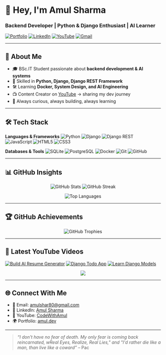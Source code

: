 # 👋 Hey, I'm Amul Sharma

### Backend Developer | Python & Django Enthusiast | AI Learner

[![Portfolio](https://img.shields.io/badge/Portfolio-000000?style=for-the-badge\&logo=About.me\&logoColor=white)](https://red-jenifer-73.tiiny.site)
[![LinkedIn](https://img.shields.io/badge/LinkedIn-0077B5?style=for-the-badge\&logo=linkedin\&logoColor=white)](https://linkedin.com/in/amul-sharma)
[![YouTube](https://img.shields.io/badge/YouTube-FF0000?style=for-the-badge\&logo=youtube\&logoColor=white)](https://youtube.com/@CodeWithAmul)
[![Gmail](https://img.shields.io/badge/Email-D14836?style=for-the-badge\&logo=gmail\&logoColor=white)](mailto:amulshar80@gmail.com)

---

## 🚀 About Me

* 🎓 BSc.IT Student passionate about **backend development & AI systems**
* 🐍 Skilled in **Python, Django, Django REST Framework**
* 🛠️ Learning **Docker, System Design, and AI Engineering**
* 📺 Content Creator on [YouTube](https://youtube.com/@CodeWithAmul) → sharing my dev journey
* 🌱 Always curious, always building, always learning

---

## 🛠️ Tech Stack

**Languages & Frameworks**
![Python](https://img.shields.io/badge/Python-3776AB?style=for-the-badge\&logo=python\&logoColor=white)
![Django](https://img.shields.io/badge/Django-092E20?style=for-the-badge\&logo=django\&logoColor=white)
![Django REST](https://img.shields.io/badge/DRF-ff1709?style=for-the-badge\&logo=django\&logoColor=white)
![JavaScript](https://img.shields.io/badge/JavaScript-F7DF1E?style=for-the-badge\&logo=javascript\&logoColor=black)
![HTML5](https://img.shields.io/badge/HTML5-E34F26?style=for-the-badge\&logo=html5\&logoColor=white)
![CSS3](https://img.shields.io/badge/CSS3-1572B6?style=for-the-badge\&logo=css3\&logoColor=white)

**Databases & Tools**
![SQLite](https://img.shields.io/badge/SQLite-07405E?style=for-the-badge\&logo=sqlite\&logoColor=white)
![PostgreSQL](https://img.shields.io/badge/PostgreSQL-316192?style=for-the-badge\&logo=postgresql\&logoColor=white)
![Docker](https://img.shields.io/badge/Docker-2496ED?style=for-the-badge\&logo=docker\&logoColor=white)
![Git](https://img.shields.io/badge/Git-F05032?style=for-the-badge\&logo=git\&logoColor=white)
![GitHub](https://img.shields.io/badge/GitHub-181717?style=for-the-badge\&logo=github\&logoColor=white)

---

## 📊 GitHub Insights

<p align="center">
  <img src="https://github-readme-stats.vercel.app/api?username=code-with-amul&show_icons=true&theme=tokyonight&hide_border=true" alt="GitHub Stats" />
  <img src="https://github-readme-streak-stats.herokuapp.com?user=code-with-amul&theme=tokyonight&hide_border=true" alt="GitHub Streak" />
</p>  

<p align="center">
  <img src="https://github-readme-stats.vercel.app/api/top-langs/?username=code-with-amul&layout=compact&theme=tokyonight&hide_border=true" alt="Top Languages" />
</p>  

---

## 🏆 GitHub Achievements

<p align="center">
  <img src="https://github-profile-trophy.vercel.app/?username=code-with-amul&theme=onedark&no-frame=true&no-bg=true&row=1&column=6" alt="GitHub Trophies" />
</p>  

---

## 🎥 Latest YouTube Videos

[![Build AI Resume Generator](https://ytcards.demolab.com/?id=BOhMPtz1sKg\&title=Build+AI+Resume+Generator\&lang=en\&timestamp=1714406400\&background_color=%23181818\&title_color=%23ffffff\&stats_color=%23dedede\&width=250\&border_radius=5 "Build AI Resume Generator")](https://www.youtube.com/watch?v=BOhMPtz1sKg)
[![Django Todo App](https://ytcards.demolab.com/?id=sE1TfFIR3co\&title=Django+Todo+App\&lang=en\&timestamp=1714406400\&background_color=%23181818\&title_color=%23ffffff\&stats_color=%23dedede\&width=250\&border_radius=5 "Django Todo App")](https://www.youtube.com/watch?v=sE1TfFIR3co)
[![Learn Django Models](https://ytcards.demolab.com/?id=5dI1ZCdM1L0\&title=Learn+Django+Models\&lang=en\&timestamp=1714406400\&background_color=%23181818\&title_color=%23ffffff\&stats_color=%23dedede\&width=250\&border_radius=5 "Learn Django Models")](https://www.youtube.com/watch?v=5dI1ZCdM1L0)

<p align="center">
  <a href="https://youtube.com/@CodeWithAmul?sub_confirmation=1">
    <img src="https://custom-icon-badges.demolab.com/badge/-Subscribe-red?style=for-the-badge&logo=video&logoColor=white" />
  </a>
</p>  

---

## 🌐 Connect With Me

* 📧 Email: [amulshar80@gmail.com](mailto:amulshar80@gmail.com)
* 💼 LinkedIn: [Amul Sharma](https://linkedin.com/in/amul-sharma)
* 🎥 YouTube: [CodeWithAmul](https://youtube.com/@CodeWithAmul)
* 🌍 Portfolio: [amul.dev](https://red-jenifer-73.tiiny.site)

---

> *“I don't have no fear of death. My only fear is coming back reincarnated, wReal Eyes, Realize, Real Lies," and "I'd rather die like a man, than live like a coward”* – Pac
